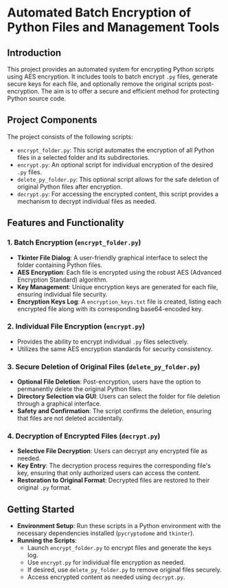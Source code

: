 # Automated Batch Encryption of Python Files and Management Tools

## Introduction
This project provides an automated system for encrypting Python scripts using AES encryption. It includes tools to batch encrypt `.py` files, generate secure keys for each file, and optionally remove the original scripts post-encryption. The aim is to offer a secure and efficient method for protecting Python source code.

## Project Components
The project consists of the following scripts:
- `encrypt_folder.py`: This script automates the encryption of all Python files in a selected folder and its subdirectories.
- `encrypt.py`: An optional script for individual encryption of the desired `.py` files.
- `delete_py_folder.py`: This optional script allows for the safe deletion of original Python files after encryption.
- `decrypt.py`: For accessing the encrypted content, this script provides a mechanism to decrypt individual files as needed.

## Features and Functionality

### 1. Batch Encryption (`encrypt_folder.py`)
- **Tkinter File Dialog**: A user-friendly graphical interface to select the folder containing Python files.
- **AES Encryption**: Each file is encrypted using the robust AES (Advanced Encryption Standard) algorithm.
- **Key Management**: Unique encryption keys are generated for each file, ensuring individual file security.
- **Encryption Keys Log**: A `encryption_keys.txt` file is created, listing each encrypted file along with its corresponding base64-encoded key.

### 2. Individual File Encryption (`encrypt.py`)
- Provides the ability to encrypt individual `.py` files selectively.
- Utilizes the same AES encryption standards for security consistency.

### 3. Secure Deletion of Original Files (`delete_py_folder.py`)
- **Optional File Deletion**: Post-encryption, users have the option to permanently delete the original Python files.
- **Directory Selection via GUI**: Users can select the folder for file deletion through a graphical interface.
- **Safety and Confirmation**: The script confirms the deletion, ensuring that files are not deleted accidentally.

### 4. Decryption of Encrypted Files (`decrypt.py`)
- **Selective File Decryption**: Users can decrypt any encrypted file as needed.
- **Key Entry**: The decryption process requires the corresponding file's key, ensuring that only authorized users can access the content.
- **Restoration to Original Format**: Decrypted files are restored to their original `.py` format.

## Getting Started
- **Environment Setup**: Run these scripts in a Python environment with the necessary dependencies installed (`pycryptodome` and `tkinter`).
- **Running the Scripts**:
  - Launch `encrypt_folder.py` to encrypt files and generate the keys log.
  - Use `encrypt.py` for individual file encryption as needed.
  - If desired, use `delete_py_folder.py` to remove original files securely.
  - Access encrypted content as needed using `decrypt.py`.
